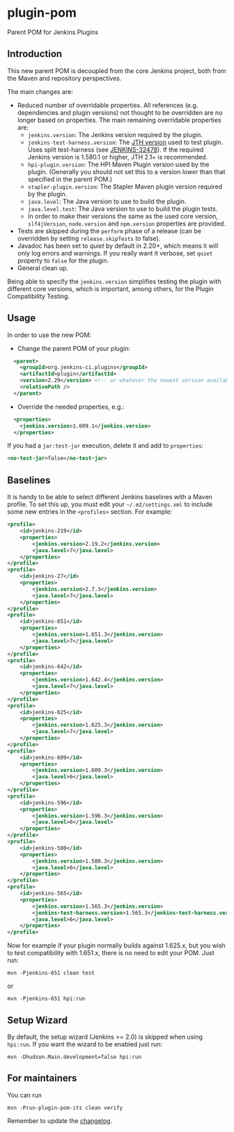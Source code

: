 # plugin-pom
Parent POM for Jenkins Plugins

## Introduction

This new parent POM is decoupled from the core Jenkins project, both from the Maven and repository perspectives.

The main changes are:
* Reduced number of overridable properties. All references (e.g. dependencies and plugin versions) not
thought to be overridden are no longer based on properties. The main remaining overridable properties are:
  * `jenkins.version`: The Jenkins version required by the plugin.
  * `jenkins-test-harness.version`: The [JTH version](https://github.com/jenkinsci/jenkins-test-harness/releases) used to test plugin.
  Uses split test-harness (see [JENKINS-32478](https://issues.jenkins-ci.org/browse/JENKINS-32478)).
  If the required Jenkins version is 1.580.1 or higher, JTH 2.1+ is recommended.
  * `hpi-plugin.version`: The HPI Maven Plugin version used by the plugin.
  (Generally you should not set this to a version _lower_ than that specified in the parent POM.)
  * `stapler-plugin.version`: The Stapler Maven plugin version required by the plugin.
  * `java.level`: The Java version to use to build the plugin.
  * `java.level.test`: The Java version to use to build the plugin tests.
  * In order to make their versions the same as the used core version, `slf4jVersion`, `node.version` and `npm.version`
  properties are provided.
* Tests are skipped during the `perform` phase of a release (can be overridden by setting `release.skipTests` to false).
* Javadoc has been set to _quiet_ by default in 2.20+, which means it will only log errors and warnings. 
  If you really want it verbose, set `quiet` property to `false` for the plugin.
* General clean up.

Being able to specify the `jenkins.version` simplifies testing the plugin with different core versions, which is
important, among others, for the Plugin Compatibility Testing.

## Usage

In order to use the new POM:
* Change the parent POM of your plugin:
```xml
  <parent>
    <groupId>org.jenkins-ci.plugins</groupId>
    <artifactId>plugin</artifactId>
    <version>2.29</version> <!-- or whatever the newest version available is -->
    <relativePath />
  </parent>
```
* Override the needed properties, e.g.:
```xml
  <properties>
    <jenkins.version>1.609.1</jenkins.version>
  </properties>
```

If you had a `jar:test-jar` execution, delete it and add to `properties`:

```xml
<no-test-jar>false</no-test-jar>
```

## Baselines

It is handy to be able to select different Jenkins baselines with a Maven profile.
To set this up, you must edit your `~/.m2/settings.xml` to include some new entries in the `<profiles>` section.
For example:

```xml
<profile>
    <id>jenkins-219</id>
    <properties>
        <jenkins.version>2.19.2</jenkins.version>
        <java.level>7</java.level>
    </properties>
</profile>
<profile>
    <id>jenkins-27</id>
    <properties>
        <jenkins.version>2.7.3</jenkins.version>
        <java.level>7</java.level>
    </properties>
</profile>
<profile>
    <id>jenkins-651</id>
    <properties>
        <jenkins.version>1.651.3</jenkins.version>
        <java.level>7</java.level>
    </properties>
</profile>
<profile>
    <id>jenkins-642</id>
    <properties>
        <jenkins.version>1.642.4</jenkins.version>
        <java.level>7</java.level>
    </properties>
</profile>
<profile>
    <id>jenkins-625</id>
    <properties>
        <jenkins.version>1.625.3</jenkins.version>
        <java.level>7</java.level>
    </properties>
</profile>
<profile>
    <id>jenkins-609</id>
    <properties>
        <jenkins.version>1.609.3</jenkins.version>
        <java.level>6</java.level>
    </properties>
</profile>
<profile>
    <id>jenkins-596</id>
    <properties>
        <jenkins.version>1.596.3</jenkins.version>
        <java.level>6</java.level>
    </properties>
</profile>
<profile>
    <id>jenkins-580</id>
    <properties>
        <jenkins.version>1.580.3</jenkins.version>
        <java.level>6</java.level>
    </properties>
</profile>
<profile>
    <id>jenkins-565</id>
    <properties>
        <jenkins.version>1.565.3</jenkins.version>
        <jenkins-test-harness.version>1.565.3</jenkins-test-harness.version>
        <java.level>6</java.level>
    </properties>
</profile>
```

Now for example if your plugin normally builds against 1.625.x, but you wish to test compatibility with 1.651.x,
there is no need to edit your POM. Just run:

    mvn -Pjenkins-651 clean test

or

    mvn -Pjenkins-651 hpi:run

## Setup Wizard

By default, the setup wizard (Jenkins >= 2.0) is skipped when using `hpi:run`. If you want the wizard to be enabled just run:

    mvn -Dhudson.Main.development=false hpi:run


## For maintainers

You can run

    mvn -Prun-plugin-pom-its clean verify

Remember to update the [changelog](CHANGELOG.md).
